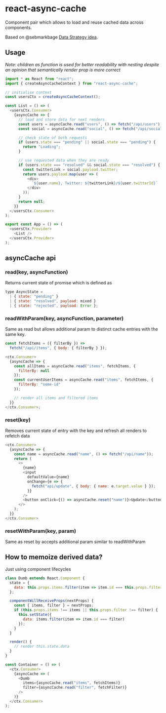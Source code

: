 # react-async-cache

Component pair which allows to load and reuse cached data across components.

Based on @sebmarkbage [Data Strategy idea](https://gist.github.com/sebmarkbage/4dc5400f1739617d0cf2d3468635a76b).

## Usage

_Note: children as function is used for better readability with nesting despite an opinion that semantically render prop is more correct_

```js
import * as React from "react";
import { createAsyncCacheContext } from "react-async-cache";

// initialise context
const usersCtx = createAsyncCacheContext();

const List = () => (
  <usersCtx.Consumer>
    {asyncCache => {
      // load and store data for next renders
      const users = asyncCache.read("users", () => fetch("/api/users"));
      const social = asyncCache.read("social", () => fetch("/api/social"));

      // check state of both requests
      if (users.state === "pending" || social.state === "pending") {
        return "Loading";
      }

      // use requested data when they are ready
      if (users.state === "resolved" && social.state === "resolved") {
        const twitterLink = social.payload.twitter;
        return users.payload.map(user => (
          <div>
            `${user.name}, Twitter: ${twitterLink}/${user.twitterId}`
          </div>
        ));
      }
      return null;
    }}
  </usersCtx.Consumer>
);

export const App = () => (
  <usersCtx.Provider>
    <List />
  </usersCtx.Provider>
);
```

## asyncCache api

### read(key, asyncFunction)

Returns current state of promise which is defined as

```js
type AsyncState =
  | { state: "pending" }
  | { state: "resolved", payload: mixed }
  | { state: "rejected", payload: Error };
```

### readWithParam(key, asyncFunction, parameter)

Same as read but allows additional param to distinct cache entries with the same key.

```js
const fetchItems = ({ filterBy }) =>
  fetch("/api/items", { body: { filterBy } });

<ctx.Consumer>
  {asyncCache => {
    const allItems = asyncCache.read("items", fetchItems, {
      filterBy: null
    });
    const currentUserItems = asyncCache.read("items", fetchItems, {
      filterBy: "some-id"
    });

    // render all items and filtered items
  }}
</ctx.Consumer>;
```

### reset(key)

Removes current state of entry with the key and refresh all renders to refetch data

```js
<ctx.Consumer>
  {asyncCache => {
    const name = asyncCache.read("name", () => fetch("/api/name"));
    return (
      <>
        {name}
        <input
          defaultValue={name}
          onChange={e => {
            fetch("api/update", { body: { name: e.target.value } });
          }}
        />
        <button onClick={() => asyncCache.reset("name")}>Update</button>
      </>
    );
  }}
</ctx.Consumer>
```

### resetWithParam(key, param)

Same as reset by accepts additional param similar to readWithParam

## How to memoize derived data?

Just using component lifecycles

```js
class Dumb extends React.Component {
  state = {
    data: this.props.items.filter(item => item.id === this.props.filter)
  };

  componentWillReceiveProps(nextProps) {
    const { items, filter } = nextProps;
    if (this.props.items !== items || this.props.filter !== filter) {
      this.setState({
        data: items.filter(item => item.id === filter)
      });
    }
  }

  render() {
    // render this.state.data
  }
}

const Container = () => (
  <ctx.Consumer>
    {asyncCache => (
      <Dumb
        items={asyncCache.read("items", fetchItems)}
        filter={asyncCache.read("filter", fetchFilter)}
      />
    )}
  </ctx.Consumer>
);
```
